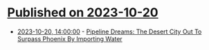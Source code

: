 # [Published on 2023-10-20](index.md)

* [2023-10-20, 14:00:00](https://news.slashdot.org/story/23/10/20/0615234/pipeline-dreams-the-desert-city-out-to-surpass-phoenix-by-importing-water?utm_source=rss1.0mainlinkanon&utm_medium=feed) - [Pipeline Dreams: The Desert City Out To Surpass Phoenix By Importing Water](https://news.slashdot.org/story/23/10/20/0615234/pipeline-dreams-the-desert-city-out-to-surpass-phoenix-by-importing-water?utm_source=rss1.0mainlinkanon&utm_medium=feed)
